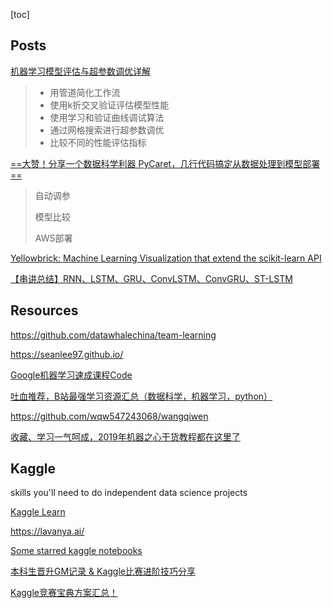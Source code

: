 [toc]

## Posts



[机器学习模型评估与超参数调优详解](https://mp.weixin.qq.com/s/LV020zM9EPwABLDP04NSZA)

> - 用管道简化工作流
> - 使用k折交叉验证评估模型性能
> - 使用学习和验证曲线调试算法
> - 通过网格搜索进行超参数调优
> - 比较不同的性能评估指标



[==大赞！分享一个数据科学利器 PyCaret，几行代码搞定从数据处理到模型部署==](https://mp.weixin.qq.com/s?__biz=MzUzODYwMDAzNA==&mid=2247491777&idx=1&sn=0b5d44f0f0094551e2879055a509e4ce&chksm=fad797cccda01edac41be9ee972e54934bb0e9007200cc8096f88be5ccdfa9c65931ec8c77c5&mpshare=1&scene=1&srcid=&sharer_sharetime=1591534268758&sharer_shareid=54d7b6bf73b347d381a7bff3f78b99d1&key=31b516006248d178bc9138f3b1a009289d54ee4ba4d65787d721c16bb91130a690f18269de880ba8f62949b769ce7cd593eac09a51358e0559f15a0f9809e36a41df8c550596b5fb48ffe7411cfedf10&ascene=1&uin=NzA3NTE3MTMz&devicetype=Windows+10&version=62080085&lang=en&exportkey=A7lUu%2FYbxcyqUwyec9CCDEQ%3D&pass_ticket=cYx0%2BhLbX1UacbLG4i3o0AGYx8n5VKUGf0JlAY7afdjH%2F4ciVDWwW6Fqn6wXUZNt)

> 自动调参
>
> 模型比较
>
> AWS部署



[Yellowbrick: Machine Learning Visualization that extend the scikit-learn API](https://www.scikit-yb.org/en/latest/index.html#yellowbrick-machine-learning-visualization)





[【串讲总结】RNN、LSTM、GRU、ConvLSTM、ConvGRU、ST-LSTM](https://mp.weixin.qq.com/s?__biz=MzIyNjM2MzQyNg==&mid=2247500390&idx=2&sn=10f5e822b1d413f9f986afa9b4b8f713&chksm=e873132bdf049a3def27da2ed169b67ced2270e0271a070507dff155a7581b2161585e6f5975&mpshare=1&scene=1&srcid=&sharer_sharetime=1592154482728&sharer_shareid=54d7b6bf73b347d381a7bff3f78b99d1&key=f49733a29b17598302ceb66206068e4f2977ecf622479cc26f8ba977fa97c6ce961aa523b6ae232f0f4a1c162b0e11eeb06a89f47b14b2efa7a91379c22c390a045af8554069cc19b46feae101de3833&ascene=1&uin=NzA3NTE3MTMz&devicetype=Windows+10&version=62080085&lang=en&exportkey=A4W59ePBPoZK8hPGD33TUds%3D&pass_ticket=6vM7fqouj1zwqsAVfhBBfxHSk4lCj7np0%2BM%2FTldrByNy7NQL43jLUUjjjkZz77Rx)



## Resources

https://github.com/datawhalechina/team-learning



https://seanlee97.github.io/



[Google机器学习速成课程Code](https://github.com/yuanxiaosc/Google-Machine-learning-crash-course/tree/master/Google%E6%9C%BA%E5%99%A8%E5%AD%A6%E4%B9%A0%E9%80%9F%E6%88%90%E8%AF%BE%E7%A8%8BCode)



[吐血推荐，B站最强学习资源汇总（数据科学，机器学习，python）](https://mp.weixin.qq.com/s?__biz=MzU0OTU5OTI4MA==&mid=2247488792&idx=1&sn=fd2d9d0d3a00ff5efbfa5b560f955e06&chksm=fbac3447ccdbbd5185d85904f9c0de261733622cda4654c1ea67e34584c9b75771f717434329&mpshare=1&scene=1&srcid=&sharer_sharetime=1589137958939&sharer_shareid=54d7b6bf73b347d381a7bff3f78b99d1&key=d324c761f914ac837ede674c7e7d728e560933946011d9a7480bdf4091f8c586a27c0226ed60bde37b624c6c721a8b63f6b9be3fb34e2e8985580c2014c1a956c72356597de98d0aec2569644a3673c4&ascene=1&uin=NzA3NTE3MTMz&devicetype=Windows+10&version=62080085&lang=en&exportkey=A3iKkuu2OAAszM6A5houPYg%3D&pass_ticket=brI2mzO8Bei9ubTp1AqKp9LlM9tFQbjRMdFKagYkIJtNTV2%2FSQO0M6gBXqreowWR)



https://github.com/wqw547243068/wangqiwen



[收藏、学习一气呵成，2019年机器之心干货教程都在这里了](https://mp.weixin.qq.com/s?__biz=MzIyNjM2MzQyNg==&mid=2247488580&idx=1&sn=97f043e2f2caaf804d1e78bb67d7332a&chksm=e870c509df074c1ff9371cf4ae38bd4891d5b4303029446ecb4446bf34f0aee878b00e34ec86&mpshare=1&scene=1&srcid=&sharer_sharetime=1580091960137&sharer_shareid=54d7b6bf73b347d381a7bff3f78b99d1&key=47c0c8dda35b3d6e329dc5a47ad0ed38797c3d46576874a0db7c770dfe296e981b5f36b2a7f40a286b24e8a26b35684b3835656b48373833ba51eff0d6c2a643453a5a8d046a37047aeed6d28b483900&ascene=1&uin=NzA3NTE3MTMz&devicetype=Windows+10&version=62070158&lang=en&exportkey=A6VhtNucJYg1jLmAnBDUNjo%3D&pass_ticket=0nai7IifD%2Bg%2FUnnSapxnEyBX8w84oskChWBtJt4fsjhHcDOUPXdxvt%2BaG38aas0a)



## Kaggle



skills you'll need to do independent data science projects

[Kaggle Learn](https://www.kaggle.com/learn/overview)



https://lavanya.ai/



[Some starred kaggle notebooks](https://www.kaggle.com/notebooks?sortBy=dateRun&group=profile&pageSize=20)



[本科生晋升GM记录 & Kaggle比赛进阶技巧分享](https://mp.weixin.qq.com/s?__biz=MzIyNjM2MzQyNg==&mid=2247487590&idx=1&sn=ae9ebf3f718690240259daed54a4084e&chksm=e870c12bdf07483dc053f656ac01612db7c441b821cdff984c66b15bde23bd9a9305de14c30e&mpshare=1&scene=1&srcid=&sharer_sharetime=1575125847729&sharer_shareid=54d7b6bf73b347d381a7bff3f78b99d1&key=de32ce037b85eff0c7121abc155c64f041fff038718ea39c0d24512ad7703e1ffa07c5d8b2d7237faa907d0d22ffbb903a933c027fead6db0b73c6bde6704aaad223e99d54330ce04b3b3f55b089b7a0&ascene=1&uin=NzA3NTE3MTMz&devicetype=Windows+10&version=62070158&lang=en&pass_ticket=%2BmIfHViH%2B%2FpCIVsCC2vbH78SdAZ%2BOqB2BifvUTZaQ4xrhrTxgR1IpaFkFbylBEwk)



[Kaggle竞赛宝典方案汇总！](https://mp.weixin.qq.com/s?__biz=MzIyNjM2MzQyNg==&mid=2247487863&idx=1&sn=bd479caf0feaca452e65b0da50c32d33&chksm=e870c03adf07492c21ac3e9072eda4e9446dd473b421583f00b9e638afafcb87237a12846a40&mpshare=1&scene=1&srcid=&sharer_sharetime=1576339122943&sharer_shareid=54d7b6bf73b347d381a7bff3f78b99d1&key=b572ae670c77797d7923c11b5149181658a309ad3b8b574fa2003ffa151ac06f8426677e83ed063be010dd60dbc73b4d6bbd772d8b50f9b17a82214626f5192680b3d8a672709b3342342a67d533d936&ascene=1&uin=NzA3NTE3MTMz&devicetype=Windows+10&version=62070158&lang=en&exportkey=A0kdpkaj6IY9dwGnqyI1808%3D&pass_ticket=mXiZPxVUTeF0VnnJb4AHwEvTWSaICckEJohlaC3yc%2FP8iL5qOjrYRgxs%2FybtxOwq)



